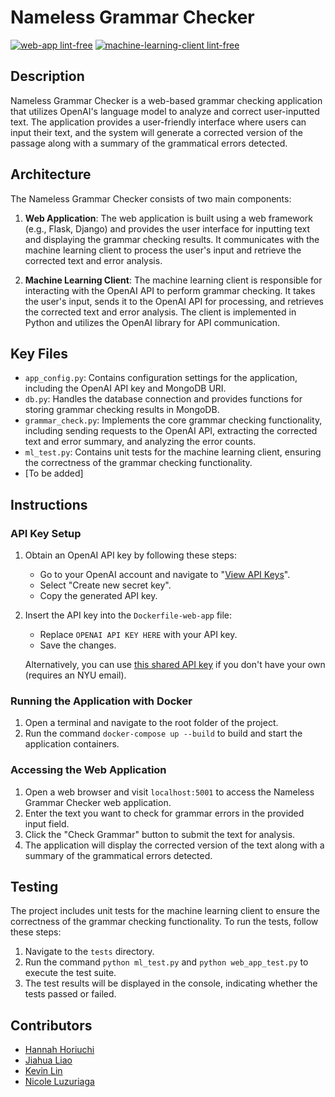 # Nameless Grammar Checker

[![web-app lint-free](https://github.com/software-students-spring2024/4-containerized-app-exercise-namelesssss/actions/workflows/lint.yml/badge.svg)](https://github.com/software-students-spring2024/4-containerized-app-exercise-namelesssss/actions/workflows/lint.yml)
[![machine-learning-client lint-free](https://github.com/software-students-spring2024/4-containerized-app-exercise-namelesssss/actions/workflows/lint.yml/badge.svg)](https://github.com/software-students-spring2024/4-containerized-app-exercise-namelesssss/actions/workflows/lint.yml)

## Description

Nameless Grammar Checker is a web-based grammar checking application that utilizes OpenAI's language model to analyze and correct user-inputted text. The application provides a user-friendly interface where users can input their text, and the system will generate a corrected version of the passage along with a summary of the grammatical errors detected.

## Architecture

The Nameless Grammar Checker consists of two main components:

1. **Web Application**: The web application is built using a web framework (e.g., Flask, Django) and provides the user interface for inputting text and displaying the grammar checking results. It communicates with the machine learning client to process the user's input and retrieve the corrected text and error analysis.

2. **Machine Learning Client**: The machine learning client is responsible for interacting with the OpenAI API to perform grammar checking. It takes the user's input, sends it to the OpenAI API for processing, and retrieves the corrected text and error analysis. The client is implemented in Python and utilizes the OpenAI library for API communication.

## Key Files

- `app_config.py`: Contains configuration settings for the application, including the OpenAI API key and MongoDB URI.
- `db.py`: Handles the database connection and provides functions for storing grammar checking results in MongoDB.
- `grammar_check.py`: Implements the core grammar checking functionality, including sending requests to the OpenAI API, extracting the corrected text and error summary, and analyzing the error counts.
- `ml_test.py`: Contains unit tests for the machine learning client, ensuring the correctness of the grammar checking functionality.
- [To be added]

## Instructions

### API Key Setup

1. Obtain an OpenAI API key by following these steps:
   - Go to your OpenAI account and navigate to "[View API Keys](https://platform.openai.com/account/api-keys)".
   - Select "Create new secret key".
   - Copy the generated API key.
2. Insert the API key into the `Dockerfile-web-app` file:
   - Replace `OPENAI API KEY HERE` with your API key.
   - Save the changes.

   Alternatively, you can use [this shared API key](https://docs.google.com/document/d/1EczE__RJvVKTikYvHHtuQ-0u92QCvKg3TYBN5e4fWgk/edit?usp=sharing) if you don't have your own (requires an NYU email).

### Running the Application with Docker

1. Open a terminal and navigate to the root folder of the project.
2. Run the command `docker-compose up --build` to build and start the application containers.

### Accessing the Web Application

1. Open a web browser and visit `localhost:5001` to access the Nameless Grammar Checker web application.
2. Enter the text you want to check for grammar errors in the provided input field.
3. Click the "Check Grammar" button to submit the text for analysis.
4. The application will display the corrected version of the text along with a summary of the grammatical errors detected.

## Testing

The project includes unit tests for the machine learning client to ensure the correctness of the grammar checking functionality. To run the tests, follow these steps:

1. Navigate to the `tests` directory.
2. Run the command `python ml_test.py` and `python web_app_test.py` to execute the test suite.
3. The test results will be displayed in the console, indicating whether the tests passed or failed.

## Contributors

- [Hannah Horiuchi](https://github.com/hah8236)
- [Jiahua Liao](https://github.com/Jiahuita)
- [Kevin Lin](https://github.com/Kalados)
- [Nicole Luzuriaga](https://github.com/nicjluz)